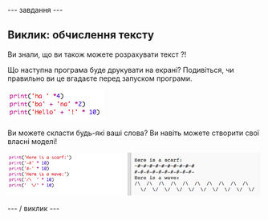 \--- завдання \---

## Виклик: обчислення тексту

Ви знали, що ви також можете розрахувати текст ?!

Що наступна програма буде друкувати на екрані? Подивіться, чи правильно ви це вгадаєте перед запуском програми.

![скріншот](images/me-text-calc.png)

Ви можете скласти будь-які ваші слова? Ви навіть можете створити свої власні моделі!

![скріншот](images/me-patterns.png)

\--- / виклик \---